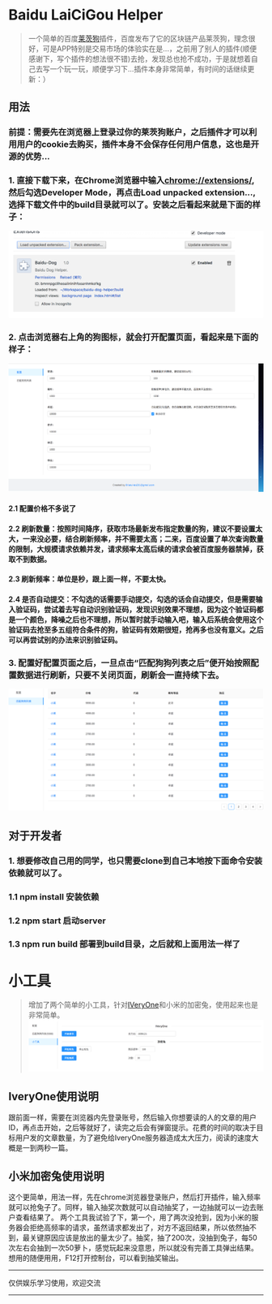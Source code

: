 # Baidu LaiCiGou Helper


> 一个简单的百度[莱茨狗](https://pet-chain.baidu.com/)插件，百度发布了它的区块链产品莱茨狗，理念很好，可是APP特别是交易市场的体验实在是...，之前用了别人的插件(顺便感谢下，写个插件的想法很不错)去抢，发现总也抢不成功，于是就想着自己去写一个玩一玩，顺便学习下...插件本身非常简单，有时间的话继续更新：）

## 用法
### 前提：需要先在浏览器上登录过你的莱茨狗账户，之后插件才可以利用用户的cookie去购买，插件本身不会保存任何用户信息，这也是开源的优势...

### 1. 直接下载下来，在Chrome浏览器中输入[chrome://extensions/](), 然后勾选Developer Mode，再点击Load unpacked extension..., 选择下载文件中的build目录就可以了。安装之后看起来就是下面的样子：

![plugin](https://github.com/slientServer/baidu-dog-helper/blob/master/doc_image/plugin.png)

### 2. 点击浏览器右上角的狗图标，就会打开配置页面，看起来是下面的样子：

![configuration](https://github.com/slientServer/baidu-dog-helper/blob/master/doc_image/home.png)

#### 2.1 配置价格不多说了
#### 2.2 刷新数量：按照时间降序，获取市场最新发布指定数量的狗，建议不要设置太大，一来没必要，结合刷新频率，并不需要太高；二来，百度设置了单次查询数量的限制，大规模请求依赖并发，请求频率太高后续的请求会被百度服务器禁掉，获取不到数据。
#### 2.3 刷新频率：单位是秒，跟上面一样，不要太快。
#### 2.4 是否自动提交：不勾选的话需要手动提交，勾选的话会自动提交，但是需要输入验证码，尝试着去写自动识别验证码，发现识别效果不理想，因为这个验证码都是一个颜色，降噪之后也不理想，所以暂时就手动输入吧，输入后系统会使用这个验证码去抢至多五组符合条件的狗，验证码有效期很短，抢再多也没有意义。之后可以再尝试别的办法来识别验证码。

### 3. 配置好配置页面之后，一旦点击“匹配狗狗列表之后”便开始按照配置数据进行刷新，只要不关闭页面，刷新会一直持续下去。

![list](https://github.com/slientServer/baidu-dog-helper/blob/master/doc_image/list.png)

## 对于开发者
### 1. 想要修改自己用的同学，也只需要clone到自己本地按下面命令安装依赖就可以了。

### 1.1 npm install 安装依赖

### 1.2 npm start 启动server

### 1.3 npm run build 部署到build目录，之后就和上面用法一样了

# 小工具
> 增加了两个简单的小工具，针对[IVeryOne](https://beta.ivery.link/I/1939121)和小米的加密兔，使用起来也是非常简单。
![tool](https://github.com/slientServer/baidu-dog-helper/blob/master/doc_image/tool.png)

## IveryOne使用说明
跟前面一样，需要在浏览器内先登录账号，然后输入你想要读的人的文章的用户ID，再点击开始，之后等就好了，读完之后会有弹窗提示。花费的时间的取决于目标用户发的文章数量，为了避免给IveryOne服务器造成太大压力，阅读的速度大概是一到两秒一篇。

## 小米加密兔使用说明
这个更简单，用法一样，先在chrome浏览器登录账户，然后打开插件，输入频率就可以抢兔子了。同样，输入抽奖次数就可以自动抽奖了，一边抽就可以一边去账户查看结果了。
两个工具我试验了下，第一个，用了两次没抢到，因为小米的服务器会拒绝高频率的请求，虽然请求都发出了，对方不返回结果，所以依然抽不到，最关键原因应该是放出的量太少了。抽奖，抽了200次，没抽到兔子，每50次左右会抽到一次50萝卜，感觉玩起来没意思，所以就没有完善工具弹出结果。想用的随便用用，F12打开控制台，可以看到抽奖输出。

***
仅供娱乐学习使用，欢迎交流
***



